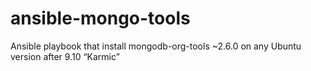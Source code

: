 ansible-mongo-tools
===================

Ansible playbook that install mongodb-org-tools ~2.6.0 on any Ubuntu version after 9.10 “Karmic”
